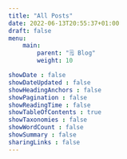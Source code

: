 ```yaml
---
title: "All Posts"
date: 2022-06-13T20:55:37+01:00
draft: false
menu:
    main:
        parent: "🗒️ Blog"
        weight: 10

showDate : false
showDateUpdated : false
showHeadingAnchors : false
showPagination : false
showReadingTime : false
showTableOfContents : true
showTaxonomies : false
showWordCount : false
showSummary : false
sharingLinks : false
---
```

